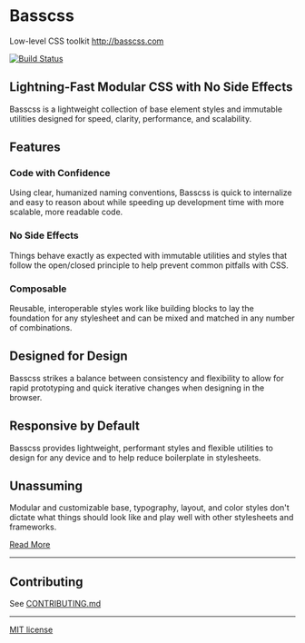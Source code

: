 # Basscss

Low-level CSS toolkit <http://basscss.com>

[![Build Status](https://travis-ci.org/basscss/basscss.svg)](https://travis-ci.org/basscss/basscss)

## Lightning-Fast Modular CSS with No Side Effects

Basscss is a lightweight collection of base element styles and immutable utilities designed for speed, clarity, performance, and scalability.


## Features

### Code with Confidence

Using clear, humanized naming conventions, Basscss is quick to internalize
and easy to reason about while speeding up development time with more scalable,
more readable code.

### No Side Effects

Things behave exactly as expected with immutable utilities
and styles that follow the open/closed principle
to help prevent common pitfalls with CSS.

### Composable

Reusable, interoperable styles
work like building blocks to lay the foundation for any stylesheet
and can be mixed and matched in any number of combinations.

## Designed for Design

Basscss strikes a balance between consistency and flexibility
to allow for rapid prototyping and quick iterative changes
when designing in the browser.

## Responsive by Default

Basscss provides lightweight, performant styles
and flexible utilities to design for any device
and to help reduce boilerplate in stylesheets.

## Unassuming

Modular and customizable base, typography, layout, and color styles
don't dictate what things should look like
and play well with other stylesheets and frameworks.

[Read More](http://basscss.com)

---

## Contributing

See [CONTRIBUTING.md](CONTRIBUTING.md)

---

[MIT license](http://opensource.org/licenses/MIT)

